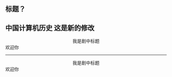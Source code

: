 标题？
--------------------
中国计算机历史
这是新的修改
--------------------
<center>我是剧中标题</center>
<tab><tab>欢迎你


--------------------
<center>我是剧中标题</center>
<tab><tab>欢迎你
